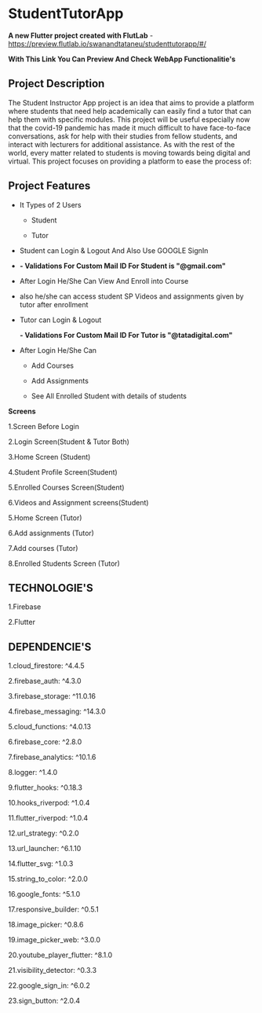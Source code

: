 # StudentTutorApp

**A new Flutter project created with FlutLab** - https://preview.flutlab.io/swanandtataneu/studenttutorapp/#/

**With This Link You Can Preview And Check WebApp Functionalitie's**

## Project Description
The Student Instructor App project is an idea that aims to provide a platform where students that need help academically can easily find a tutor that can help them with specific modules. This project will be useful especially now that the covid-19 pandemic has made it much difficult to have face-to-face conversations, ask for help with their studies from fellow students, and interact with lecturers for additional assistance. As with the rest of the world, every matter related to students is moving towards being digital and virtual. This project focuses on providing a platform to ease the process of:

## Project Features

  * It Types of 2 Users 
  
    - Student
    
    - Tutor
    
  * Student can Login & Logout And Also Use GOOGLE SignIn
  * 
    **- Validations For Custom Mail ID For Student is "@gmail.com"**
    
  * After Login He/She Can View And Enroll into Course
    
  * also he/she can access student SP Videos and assignments given by tutor after enrollment

  * Tutor can Login & Logout
    
    **- Validations For Custom Mail ID For Tutor is "@tatadigital.com"**
    
  * After Login He/She Can 
  
    - Add Courses
    
    - Add Assignments
    
    - See All Enrolled Student with details of students

  **Screens**
  
  1.Screen Before Login
  
  2.Login Screen(Student & Tutor Both)
  
  3.Home Screen (Student)
  
  4.Student Profile Screen(Student)
  
  5.Enrolled Courses Screen(Student)
  
  6.Videos and Assignment screens(Student)
  
  5.Home Screen (Tutor)
  
  6.Add assignments (Tutor)
  
  7.Add courses (Tutor)
  
  8.Enrolled Students Screen (Tutor)


## TECHNOLOGIE'S

 1.Firebase
 
 2.Flutter

## DEPENDENCIE'S

 1.cloud_firestore: ^4.4.5
 
 2.firebase_auth: ^4.3.0
 
 3.firebase_storage: ^11.0.16
 
 4.firebase_messaging: ^14.3.0
 
 5.cloud_functions: ^4.0.13
 
 6.firebase_core: ^2.8.0
 
 7.firebase_analytics: ^10.1.6
 
 8.logger: ^1.4.0
 
 9.flutter_hooks: ^0.18.3
 
 10.hooks_riverpod: ^1.0.4
 
 11.flutter_riverpod: ^1.0.4
 
 12.url_strategy: ^0.2.0
 
 13.url_launcher: ^6.1.10
 
 14.flutter_svg: ^1.0.3
 
 15.string_to_color: ^2.0.0
 
 16.google_fonts: ^5.1.0
 
 17.responsive_builder: ^0.5.1
 
 18.image_picker: ^0.8.6
 
 19.image_picker_web: ^3.0.0
 
 20.youtube_player_flutter: ^8.1.0
 
 21.visibility_detector: ^0.3.3
 
 22.google_sign_in: ^6.0.2
 
 23.sign_button: ^2.0.4
    


